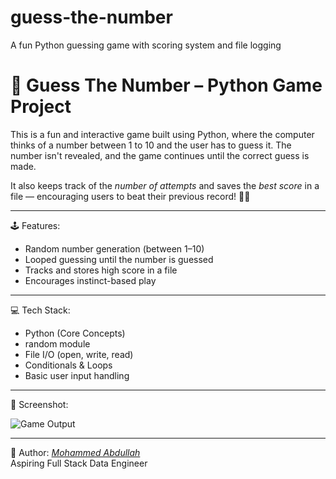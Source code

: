 # guess-the-number
A fun Python guessing game with scoring system and file logging
# 🎯 Guess The Number – Python Game Project

This is a fun and interactive game built using Python, where the computer thinks of a number between 1 to 10 and the user has to guess it. The number isn't revealed, and the game continues until the correct guess is made.

It also keeps track of the *number of attempts* and saves the *best score* in a file — encouraging users to beat their previous record! 🧠💡

---

🕹 Features:
- Random number generation (between 1–10)
- Looped guessing until the number is guessed
- Tracks and stores high score in a file
- Encourages instinct-based play

---

💻 Tech Stack:
- Python (Core Concepts)
- random module
- File I/O (open, write, read)
- Conditionals & Loops
- Basic user input handling

---

📸 Screenshot:

![Game Output](outputofproject2.png)


---

👤 Author:
[*Mohammed Abdullah*](https://github.com/abdullah-fsde)  
Aspiring Full Stack Data Engineer
